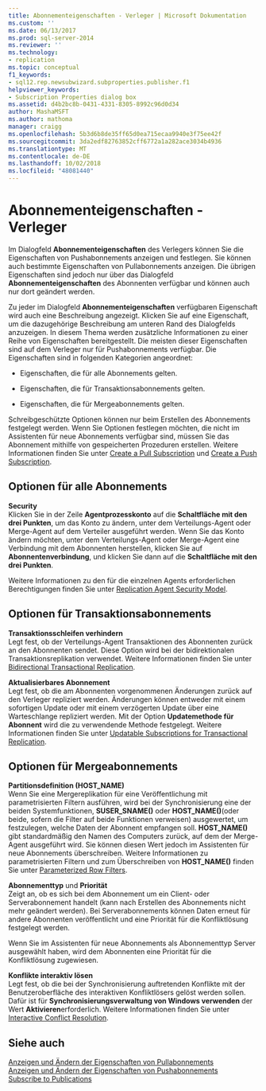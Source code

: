 ```yaml
---
title: Abonnementeigenschaften - Verleger | Microsoft Dokumentation
ms.custom: ''
ms.date: 06/13/2017
ms.prod: sql-server-2014
ms.reviewer: ''
ms.technology:
- replication
ms.topic: conceptual
f1_keywords:
- sql12.rep.newsubwizard.subproperties.publisher.f1
helpviewer_keywords:
- Subscription Properties dialog box
ms.assetid: d4b2bc8b-0431-4331-8305-8992c96d0d34
author: MashaMSFT
ms.author: mathoma
manager: craigg
ms.openlocfilehash: 5b3d6b8de35ff65d0ea715ecaa9940e3f75ee42f
ms.sourcegitcommit: 3da2edf82763852cff6772a1a282ace3034b4936
ms.translationtype: MT
ms.contentlocale: de-DE
ms.lasthandoff: 10/02/2018
ms.locfileid: "48081440"
---
```

# <a name="subscription-properties---publisher"></a>Abonnementeigenschaften - Verleger
  Im Dialogfeld **Abonnementeigenschaften** des Verlegers können Sie die Eigenschaften von Pushabonnements anzeigen und festlegen. Sie können auch bestimmte Eigenschaften von Pullabonnements anzeigen. Die übrigen Eigenschaften sind jedoch nur über das Dialogfeld **Abonnementeigenschaften** des Abonnenten verfügbar und können auch nur dort geändert werden.  
  
 Zu jeder im Dialogfeld **Abonnementeigenschaften** verfügbaren Eigenschaft wird auch eine Beschreibung angezeigt. Klicken Sie auf eine Eigenschaft, um die dazugehörige Beschreibung am unteren Rand des Dialogfelds anzuzeigen. In diesem Thema werden zusätzliche Informationen zu einer Reihe von Eigenschaften bereitgestellt. Die meisten dieser Eigenschaften sind auf dem Verleger nur für Pushabonnements verfügbar. Die Eigenschaften sind in folgenden Kategorien angeordnet:  
  
-   Eigenschaften, die für alle Abonnements gelten.  
  
-   Eigenschaften, die für Transaktionsabonnements gelten.  
  
-   Eigenschaften, die für Mergeabonnements gelten.  
  
 Schreibgeschützte Optionen können nur beim Erstellen des Abonnements festgelegt werden. Wenn Sie Optionen festlegen möchten, die nicht im Assistenten für neue Abonnements verfügbar sind, müssen Sie das Abonnement mithilfe von gespeicherten Prozeduren erstellen. Weitere Informationen finden Sie unter [Create a Pull Subscription](create-a-pull-subscription.md) und [Create a Push Subscription](create-a-push-subscription.md).  
  
## <a name="options-for-all-subscriptions"></a>Optionen für alle Abonnements  
 **Security**  
 Klicken Sie in der Zeile **Agentprozesskonto** auf die **Schaltfläche mit den drei Punkten**, um das Konto zu ändern, unter dem Verteilungs-Agent oder Merge-Agent auf dem Verteiler ausgeführt werden. Wenn Sie das Konto ändern möchten, unter dem Verteilungs-Agent oder Merge-Agent eine Verbindung mit dem Abonnenten herstellen, klicken Sie auf **Abonnentenverbindung**, und klicken Sie dann auf die **Schaltfläche mit den drei Punkten**.  
  
 Weitere Informationen zu den für die einzelnen Agents erforderlichen Berechtigungen finden Sie unter [Replication Agent Security Model](security/replication-agent-security-model.md).  
  
## <a name="options-for-transactional-subscriptions"></a>Optionen für Transaktionsabonnements  
 **Transaktionsschleifen verhindern**  
 Legt fest, ob der Verteilungs-Agent Transaktionen des Abonnenten zurück an den Abonnenten sendet. Diese Option wird bei der bidirektionalen Transaktionsreplikation verwendet. Weitere Informationen finden Sie unter [Bidirectional Transactional Replication](transactional/bidirectional-transactional-replication.md).  
  
 **Aktualisierbares Abonnement**  
 Legt fest, ob die am Abonnenten vorgenommenen Änderungen zurück auf den Verleger repliziert werden. Änderungen können entweder mit einem sofortigen Update oder mit einem verzögerten Update über eine Warteschlange repliziert werden. Mit der Option **Updatemethode für Abonnent** wird die zu verwendende Methode festgelegt. Weitere Informationen finden Sie unter [Updatable Subscriptions for Transactional Replication](transactional/updatable-subscriptions-for-transactional-replication.md).  
  
## <a name="options-for-merge-subscriptions"></a>Optionen für Mergeabonnements  
 **Partitionsdefinition (HOST_NAME)**  
 Wenn Sie eine Mergereplikation für eine Veröffentlichung mit parametrisierten Filtern ausführen, wird bei der Synchronisierung eine der beiden Systemfunktionen, **SUSER_SNAME()** oder **HOST_NAME()**(oder beide, sofern die Filter auf beide Funktionen verweisen) ausgewertet, um festzulegen, welche Daten der Abonnent empfangen soll. **HOST_NAME()** gibt standardmäßig den Namen des Computers zurück, auf dem der Merge-Agent ausgeführt wird. Sie können diesen Wert jedoch im Assistenten für neue Abonnements überschreiben. Weitere Informationen zu parametrisierten Filtern und zum Überschreiben von **HOST_NAME()** finden Sie unter [Parameterized Row Filters](merge/parameterized-filters-parameterized-row-filters.md).  
  
 **Abonnementtyp** und **Priorität**  
 Zeigt an, ob es sich bei dem Abonnement um ein Client- oder Serverabonnement handelt (kann nach Erstellen des Abonnements nicht mehr geändert werden). Bei Serverabonnements können Daten erneut für andere Abonnenten veröffentlicht und eine Priorität für die Konfliktlösung festgelegt werden.  
  
 Wenn Sie im Assistenten für neue Abonnements als Abonnementtyp Server ausgewählt haben, wird dem Abonnenten eine Priorität für die Konfliktlösung zugewiesen.  
  
 **Konflikte interaktiv lösen**  
 Legt fest, ob die bei der Synchronisierung auftretenden Konflikte mit der Benutzeroberfläche des interaktiven Konfliktlösers gelöst werden sollen. Dafür ist für **Synchronisierungsverwaltung von Windows verwenden** der Wert **Aktivieren**erforderlich. Weitere Informationen finden Sie unter [Interactive Conflict Resolution](merge/advanced-merge-replication-conflict-interactive-resolution.md).  
  
## <a name="see-also"></a>Siehe auch  
 [Anzeigen und Ändern der Eigenschaften von Pullabonnements](view-and-modify-pull-subscription-properties.md)   
 [Anzeigen und Ändern der Eigenschaften von Pushabonnements](view-and-modify-push-subscription-properties.md)   
 [Subscribe to Publications](subscribe-to-publications.md)  
  
  
